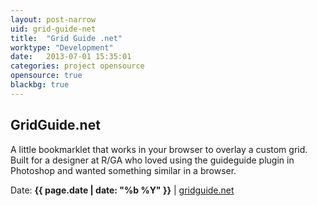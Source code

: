 ```yaml
---
layout: post-narrow
uid: grid-guide-net
title:  "Grid Guide .net"
worktype: "Development"
date:   2013-07-01 15:35:01
categories: project opensource
opensource: true
blackbg: true
---
```


<h2>GridGuide.net</h2>

<p>
  A little bookmarklet that works in your browser to overlay a custom grid.  Built for a designer at R/GA who loved using the guideguide plugin in Photoshop and wanted something similar in a browser.
</p>

<p class="meta">Date: <strong>{{ page.date | date: "%b %Y" }}</strong> | <a href="http://www.gridguide.net/">gridguide.net</a></p>
